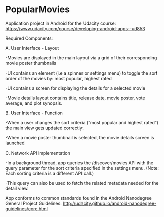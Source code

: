# PopularMovies
Application project in Android for the Udacity course:
https://www.udacity.com/course/developing-android-apps--ud853

Required Components:

A. User Interface - Layout

-Movies are displayed in the main layout via a grid of their corresponding movie poster thumbnails

-UI contains an element (i.e a spinner or settings menu) to toggle the sort order of the movies by:
  most popular, highest rated

-UI contains a screen for displaying the details for a selected movie

-Movie details layout contains title, release date, movie poster, vote average, and plot synopsis.

B. User Interface - Function

-When a user changes the sort criteria (“most popular and highest rated”)
  the main view gets updated correctly.

-When a movie poster thumbnail is selected, the movie details screen is launched

C. Network API Implementation 

-In a background thread, app queries the /discover/movies API with the query parameter
  for the sort criteria specified in the settings menu.
  (Note: Each sorting criteria is a different API call.)

-This query can also be used to fetch the related metadata needed for the detail view.

App conforms to common standards found in the Android Nanodegree General Project Guidelines:
http://udacity.github.io/android-nanodegree-guidelines/core.html

